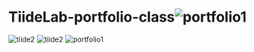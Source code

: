# TiideLab-portfolio-class![portfolio1](https://user-images.githubusercontent.com/27896944/159389767-487cc845-cb6c-4f68-94a3-570982139344.jpg)
![tiide2](https://user-images.githubusercontent.com/27896944/159390183-e1e7f722-2113-4e73-8b3d-b784876ebad6.png)
![tiide2](https://user-images.githubusercontent.com/27896944/159390655-06722171-0977-49d5-bc69-78d10b5e93a9.png)
![portfolio1](https://user-images.githubusercontent.com/27896944/159390825-bb779de0-d4a1-4677-8097-c85556a62892.jpg)
